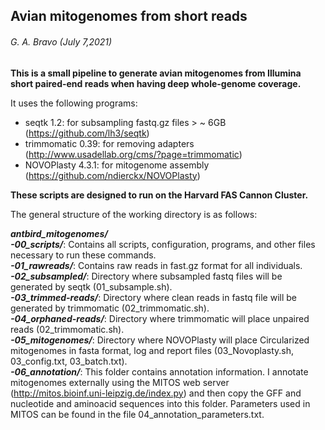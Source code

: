## Avian mitogenomes from short reads
###### G. A. Bravo (July 7,2021)  



**This is a small pipeline to generate avian mitogenomes from Illumina short paired-end reads when having deep whole-genome coverage.**

It uses the following programs:

 - seqtk 1.2: for subsampling fastq.gz files > ~ 6GB (https://github.com/lh3/seqtk)
 - trimmomatic 0.39: for removing adapters (http://www.usadellab.org/cms/?page=trimmomatic) 
 - NOVOPlasty 4.3.1: for mitogenome assembly (https://github.com/ndierckx/NOVOPlasty)

**These scripts are designed to run on the Harvard FAS Cannon Cluster.** 

The general structure of the working directory is as follows:

***antbird_mitogenomes/***  
***-00_scripts/***: Contains all  scripts, configuration, programs, and other files necessary to run these commands.  
***-01_rawreads/***: Contains raw reads in fast.gz format for all individuals.  
***-02_subsampled/***: Directory where subsampled fastq files will be generated by seqtk (01_subsample.sh).  
***-03_trimmed-reads/***: Directory where clean reads in fastq file will be generated by trimmomatic (02_trimmomatic.sh).  
***-04_orphaned-reads/***: Directory where trimmomatic will place unpaired reads (02_trimmomatic.sh).  
***-05_mitogenomes/***: Directory where NOVOPlasty will place Circularized mitogenomes in fasta format, log and report files (03_Novoplasty.sh, 03_config.txt, 03_batch.txt).  
***-06_annotation/***: This folder contains annotation information. I annotate mitogenomes externally using the MITOS web server (http://mitos.bioinf.uni-leipzig.de/index.py) and then copy the GFF and nucleotide and aminoacid sequences into this folder. Parameters used in MITOS can be found in the file 04_annotation_parameters.txt.  

